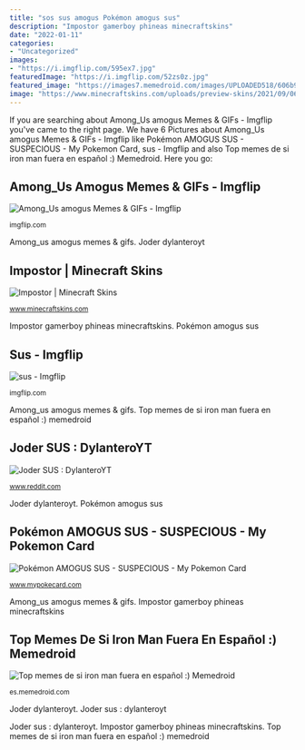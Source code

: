 ```yaml
---
title: "sos sus amogus Pokémon amogus sus"
description: "Impostor gamerboy phineas minecraftskins"
date: "2022-01-11"
categories:
- "Uncategorized"
images:
- "https://i.imgflip.com/595ex7.jpg"
featuredImage: "https://i.imgflip.com/52zs0z.jpg"
featured_image: "https://images7.memedroid.com/images/UPLOADED518/606b9cc33a682.jpeg"
image: "https://www.minecraftskins.com/uploads/preview-skins/2021/09/06/akm0ng-us-18853809.png?v422"
---
```


If you are searching about Among_Us amogus Memes &amp; GIFs - Imgflip you've came to the right page. We have 6 Pictures about Among_Us amogus Memes &amp; GIFs - Imgflip like Pokémon AMOGUS SUS - SUSPECIOUS - My Pokemon Card, sus - Imgflip and also Top memes de si iron man fuera en español :) Memedroid. Here you go:

## Among_Us Amogus Memes &amp; GIFs - Imgflip

![Among_Us amogus Memes &amp; GIFs - Imgflip](https://i.imgflip.com/52zs0z.jpg "Joder sus : dylanteroyt")

<small>imgflip.com</small>

Among_us amogus memes &amp; gifs. Joder dylanteroyt

## Impostor | Minecraft Skins

![Impostor | Minecraft Skins](https://www.minecraftskins.com/uploads/preview-skins/2021/09/06/akm0ng-us-18853809.png?v422 "Impostor gamerboy phineas minecraftskins")

<small>www.minecraftskins.com</small>

Impostor gamerboy phineas minecraftskins. Pokémon amogus sus

## Sus - Imgflip

![sus - Imgflip](https://i.imgflip.com/595ex7.jpg "Impostor gamerboy phineas minecraftskins")

<small>imgflip.com</small>

Among_us amogus memes &amp; gifs. Top memes de si iron man fuera en español :) memedroid

## Joder SUS : DylanteroYT

![Joder SUS : DylanteroYT](https://i.redd.it/cwukyfn8b0x61.jpg "Top memes de si iron man fuera en español :) memedroid")

<small>www.reddit.com</small>

Joder dylanteroyt. Pokémon amogus sus

## Pokémon AMOGUS SUS - SUSPECIOUS - My Pokemon Card

![Pokémon AMOGUS SUS - SUSPECIOUS - My Pokemon Card](https://www.mypokecard.com/my/galery/m8MfBAbRJDvD.jpg "Joder sus : dylanteroyt")

<small>www.mypokecard.com</small>

Among_us amogus memes &amp; gifs. Impostor gamerboy phineas minecraftskins

## Top Memes De Si Iron Man Fuera En Español :) Memedroid

![Top memes de si iron man fuera en español :) Memedroid](https://images7.memedroid.com/images/UPLOADED518/606b9cc33a682.jpeg "Pokémon amogus sus")

<small>es.memedroid.com</small>

Joder dylanteroyt. Joder sus : dylanteroyt

Joder sus : dylanteroyt. Impostor gamerboy phineas minecraftskins. Top memes de si iron man fuera en español :) memedroid
